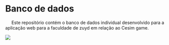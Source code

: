 # Banco de dados

&nbsp;&nbsp;&nbsp;&nbsp; Este repositório contém o banco de dados individual desenvolvido para a aplicação web para a faculdade de zuyd em relação ao Cesim game.


<img src="../assets/logointeli.png">
